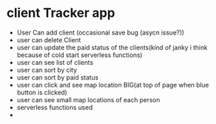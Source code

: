 # client Tracker app
* User Can add client (occasional save bug (asycn issue?))
* user can delete Client 
* user can update the paid status of the clients(kind of janky i think because of cold start serverless functions)
* user can see list of clients
* user can sort by city
* user can sort by paid status
* user can click and see map location BIG(at top of page when blue button is clicked)
* user can see small map locations of each person
* serverless functions used
* 
